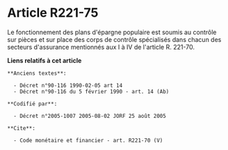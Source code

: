 # Article R221-75

Le fonctionnement des plans d'épargne populaire est soumis au contrôle sur pièces et sur place des corps de contrôle
spécialisés dans chacun des secteurs d'assurance mentionnés aux I à IV de l'article R. 221-70.

**Liens relatifs à cet article**

	**Anciens textes**:

	  - Décret n°90-116 1990-02-05 art 14
	  - Décret n°90-116 du 5 février 1990 - art. 14 (Ab)

	**Codifié par**:

	  - Décret n°2005-1007 2005-08-02 JORF 25 août 2005

	**Cite**:

	  - Code monétaire et financier - art. R221-70 (V)
